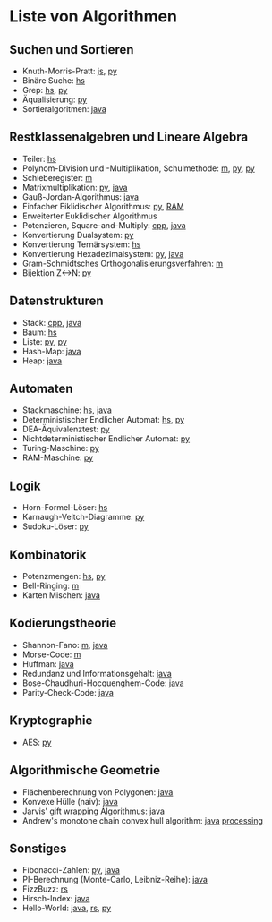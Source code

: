Liste von Algorithmen
=====================

Suchen und Sortieren
--------------------

* Knuth-Morris-Pratt: [js](https://github.com/bxt/Ludus/blob/master/unilectures.js/subsequencof.js), [py](https://github.com/bxt/Ludus/blob/master/unilectures.py/src/bxt/unilectures/theoinf/hausaufg07/aufg05.py)
* Binäre Suche: [hs](https://github.com/bxt/Ludus/tree/master/unilectures.hs/binarySearch)
* Grep: [hs](https://github.com/bxt/Ludus/blob/master/unilectures.hs/grep/grep.hs), [py](https://github.com/bxt/Ludus/blob/master/unilectures.py/src/bxt/unilectures/theoinf/hausaufg07/aufg05.py)
* Äqualisierung: [py](https://github.com/bxt/Ludus/blob/master/unilectures.py/src/bxt/unilectures/crypto/fun/puddle_of_mudd.py)
* Sortieralgoritmen: [java](https://github.com/bxt/Ludus/tree/master/unilectures/src/bxt/unilectures/algorithmenunddatenstrukturen/fun/sorting)

Restklassenalgebren und Lineare Algebra
---------------------------------------

* Teiler: [hs](https://github.com/bxt/Ludus/blob/master/unilectures.hs/divisors/divisors.hs)
* Polynom-Division und -Multiplikation, Schulmethode: [m](https://github.com/bxt/Ludus/blob/master/unilectures.m/infoue-4.m), [py](https://github.com/bxt/Ludus/blob/master/unilectures.py/src/bxt/unilectures/theoinf/hausaufg04/aufg03.py), [py](https://github.com/bxt/Ludus/blob/master/unilectures.py/src/bxt/unilectures/crypto/hausaufg02/f256.py)
* Schieberegister: [m](https://github.com/bxt/Ludus/blob/master/unilectures.m/infoue-3.m)
* Matrixmultiplikation: [py](https://github.com/bxt/Ludus/blob/master/unilectures.py/src/bxt/unilectures/crypto/hausaufg03/AES.py), [java](https://github.com/bxt/Ludus/blob/master/unilectures/src/bxt/unilectures/informationsuebertragung/fun/redundancy/MatrixZ2.java)
* Gauß-Jordan-Algorithmus: [java](https://github.com/bxt/Ludus/blob/master/unilectures/src/bxt/unilectures/informationsuebertragung/fun/redundancy/MatrixZ2.java)
* Einfacher Eiklidischer Algorithmus: [py](https://github.com/bxt/Ludus/blob/master/unilectures.py/src/bxt/unilectures/theoinf/hausaufg03/aufg02.py), [RAM](https://github.com/bxt/Ludus/blob/master/unilectures.py/src/bxt/unilectures/theoinf/hausaufg03/aufg02.ramprog)
* Erweiterter Euklidischer Algorithmus
* Potenzieren, Square-and-Multiply: [cpp](https://github.com/bxt/Ludus/blob/master/unilectures.cpp/sq-n-mult.cpp), [java](https://github.com/bxt/Ludus/blob/master/unilectures/src/bxt/unilectures/algorithmenunddatenstrukturen/fun/Powers.java)
* Konvertierung Dualsystem: [py](https://github.com/bxt/Ludus/blob/master/unilectures.py/src/bxt/unilectures/theoinf/hausaufg01/binary.py)
* Konvertierung Ternärsystem: [hs](https://github.com/bxt/Ludus/blob/master/unilectures.hs/triplets/triplets.hs)
* Konvertierung Hexadezimalsystem: [py](https://github.com/bxt/Ludus/blob/master/unilectures.py/src/bxt/unilectures/theoinf/fun/color.py), [java](https://github.com/bxt/Ludus/blob/master/unilectures/src/bxt/unilectures/informationsuebertragung/fun/entropy/Hyte.java)
* Gram-Schmidtsches Orthogonalisierungsverfahren: [m](https://github.com/bxt/Ludus/blob/master/unilectures.m/gramschmidt.m)
* Bijektion Z<->N: [py](https://github.com/bxt/Ludus/blob/master/unilectures.py/src/bxt/unilectures/theoinf/hausaufg03/aufg03ab.py)

Datenstrukturen
---------------

* Stack: [cpp](https://github.com/bxt/Ludus/blob/master/unilectures.cpp/stack.cpp), [java](https://github.com/bxt/Ludus/blob/master/unilectures/src/bxt/unilectures/algorithmenunddatenstrukturen/fun/PushAndPop.java)
* Baum: [hs](https://github.com/bxt/Ludus/blob/master/unilectures.hs/types/lyah-chpt14.hs)
* Liste: [py](https://github.com/bxt/Ludus/blob/master/unilectures.py/src/bxt/unilectures/theoinf/hausaufg02/aufg3.py), [py](https://github.com/bxt/Ludus/blob/master/unilectures.py/src/bxt/unilectures/theoinf/hausaufg02/aufg5_reviewed.py)
* Hash-Map: [java](https://github.com/bxt/Ludus/tree/master/unilectures/src/bxt/unilectures/algorithmenunddatenstrukturen/fun/hashing)
* Heap: [java](https://github.com/bxt/Ludus/blob/master/unilectures/src/bxt/unilectures/informationsuebertragung/fun/entropy/Heap.java)

Automaten
---------

* Stackmaschine: [hs](https://github.com/bxt/Ludus/blob/master/unilectures.hs/types/stacks.hs), [java](https://github.com/bxt/Ludus/blob/master/unilectures/src/bxt/unilectures/informationsuebertragung/fun/entropy/StateMachine.java)
* Deterministischer Endlicher Automat: [hs](https://github.com/bxt/Ludus/blob/master/unilectures.hs/stateMachine/stateMachine.hs), [py](https://github.com/bxt/Ludus/blob/master/unilectures.py/src/bxt/unilectures/theoinf/hausaufg06/aufg03b.py)
* DEA-Äquivalenztest: [py](https://github.com/bxt/Ludus/blob/master/unilectures.py/src/bxt/unilectures/theoinf/hausaufg09/aufg03b.py)
* Nichtdeterministischer Endlicher Automat: [py](https://github.com/bxt/Ludus/blob/master/unilectures.py/src/bxt/unilectures/theoinf/hausaufg08/aufg01c.py)
* Turing-Maschine: [py](https://github.com/bxt/Ludus/blob/master/unilectures.py/src/bxt/unilectures/theoinf/hausaufg04/aufg02.py)
* RAM-Maschine: [py](https://github.com/bxt/Ludus/blob/master/unilectures.py/src/bxt/unilectures/theoinf/hausaufg03/aufg04.py)

Logik
-----

* Horn-Formel-Löser: [hs](https://github.com/bxt/Ludus/tree/master/unilectures.hs/hornsolve)
* Karnaugh-Veitch-Diagramme: [py](https://github.com/bxt/Ludus/blob/master/unilectures.py/src/bxt/unilectures/theoinf/fun/karnaugh.py)
* Sudoku-Löser: [py](https://github.com/bxt/Ludus/blob/master/unilectures.py/src/bxt/unilectures/theoinf/fun/sudoku.py)

Kombinatorik
------------

* Potenzmengen: [hs](https://github.com/bxt/Ludus/tree/master/unilectures.hs/combinations), [py](https://github.com/bxt/Ludus/blob/master/unilectures.py/src/bxt/unilectures/crypto/hausaufg03/streets.py)
* Bell-Ringing: [m](https://github.com/bxt/Ludus/tree/master/unilectures.m/bells)
* Karten Mischen: [java](https://github.com/bxt/Ludus/blob/master/unilectures/src/bxt/unilectures/algorithmenunddatenstrukturen/fun/shuffle/Shuffle.java)

Kodierungstheorie
-----------------

* Shannon-Fano: [m](https://github.com/bxt/Ludus/blob/master/unilectures.m/infoue6.m), [java](https://github.com/bxt/Ludus/blob/master/unilectures/src/bxt/unilectures/informationsuebertragung/fun/entropy/ShannonFano.java)
* Morse-Code: [m](https://github.com/bxt/Ludus/blob/master/unilectures.m/morse/morse.m)
* Huffman: [java](https://github.com/bxt/Ludus/blob/master/unilectures/src/bxt/unilectures/informationsuebertragung/fun/entropy/Huffman.java)
* Redundanz und Informationsgehalt: [java](https://github.com/bxt/Ludus/blob/master/unilectures/src/bxt/unilectures/informationsuebertragung/fun/entropy/Counts.java)
* Bose-Chaudhuri-Hocquenghem-Code: [java](https://github.com/bxt/Ludus/blob/master/unilectures/src/bxt/unilectures/informationsuebertragung/fun/redundancy/Blockcode.java)
* Parity-Check-Code: [java](https://github.com/bxt/Ludus/blob/master/unilectures/src/bxt/unilectures/informationsuebertragung/fun/redundancy/Blockcode.java)

Kryptographie
-------------

* AES: [py](https://github.com/bxt/Ludus/blob/master/unilectures.py/src/bxt/unilectures/crypto/hausaufg03/AES.py)

Algorithmische Geometrie
------------------------

* Flächenberechnung von Polygonen: [java](https://github.com/bxt/Ludus/blob/master/unilectures/src/bxt/unilectures/vorkurs/flaechenberechnung/Flaechenberechnung.java)
* Konvexe Hülle (naiv): [java](https://github.com/bxt/Ludus/blob/master/unilectures/src/bxt/unilectures/algogeo/fun/convexhull/FirstConvexHullBuilder.java)
* Jarvis' gift wrapping Algorithmus: [java](https://github.com/bxt/Ludus/blob/master/unilectures/src/bxt/unilectures/algogeo/fun/convexhull/GiftWrapppingConvexHullBuilder.java)
* Andrew's monotone chain convex hull algorithm: [java](https://github.com/bxt/Ludus/blob/master/unilectures/src/bxt/unilectures/algogeo/fun/convexhull/StableConvexHullBuilder.java) [processing](https://github.com/bxt/Ludus/blob/master/unilectures.processing/src/bxt/convexhull/processing/ConvexHullSketch.java)

Sonstiges
---------

* Fibonacci-Zahlen: [py](https://github.com/bxt/Ludus/blob/master/unilectures.py/src/bxt/unilectures/theoinf/fun/color.py), [java](https://github.com/bxt/Ludus/blob/master/unilectures/src/bxt/unilectures/vorkurs/fibonacci/RecursiveFibonacci.java)
* PI-Berechnung (Monte-Carlo, Leibniz-Reihe): [java](https://github.com/bxt/Ludus/tree/master/unilectures/src/bxt/unilectures/vorkurs/pi)
* FizzBuzz: [rs](https://github.com/bxt/Ludus/blob/master/unilectures.rs/fizzbuzz.rs)
* Hirsch-Index: [java](https://github.com/bxt/Ludus/blob/master/unilectures/src/bxt/unilectures/algorithmenunddatenstrukturen/fun/HirschIndex.java)
* Hello-World: [java](https://github.com/bxt/Ludus/blob/master/unilectures/src/bxt/unilectures/vorkurs/flaechenberechnung/Flaechenberechnung.java), [rs](https://github.com/bxt/Ludus/blob/master/unilectures.rs/hello.rs), [py](https://github.com/bxt/Ludus/blob/master/unilectures.py/src/bxt/unilectures/theoinf/fun/helloWorld.py)

